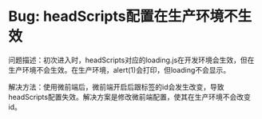 # Bug: headScripts配置在生产环境不生效

问题描述：初次进入时，headScripts对应的loading.js在开发环境会生效，但在生产环境不会生效。在生产环境，alert(1)会打印，但loading不会显示。

解决方法：使用微前端后，微前端开启后跟标签的id会发生改变，导致headScripts配置失效。解决方案是修改微前端配置，使其在生产环境不会改变id。
